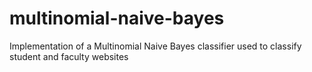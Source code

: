 # multinomial-naive-bayes
Implementation of a Multinomial Naive Bayes classifier used to classify student and faculty websites
